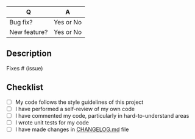| Q             | A
| ------------- | ---
| Bug fix?      | Yes or No
| New feature?  | Yes or No

## Description

<!--

Please include a summary of the change and which issue is fixed. Please also include relevant motivation and context. List any dependencies that are required for this change.

-->

Fixes # (issue)

## Checklist

- [ ] My code follows the style guidelines of this project
- [ ] I have performed a self-review of my own code
- [ ] I have commented my code, particularly in hard-to-understand areas
- [ ] I wrote unit tests for my code
- [ ] I have made changes in [CHANGELOG.md](https://github.com/avto-dev/smspilot-notifications-laravel/blob/master/CHANGELOG.md) file

<!--

About your changes in `CHANGELOG.md`:

* Add new version header like `## v1.x.x`, if it does not exists
* Add description under `added`/`changed`/`fixed` sections
* Add reference to closed issues `[#000]`
* Add link to issue in the end of document

-->

